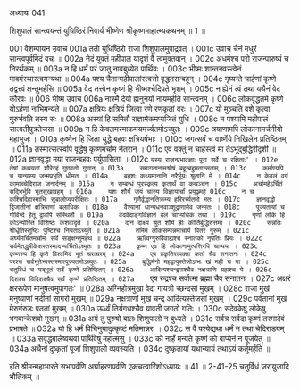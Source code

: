 अध्यायः 041

शिशुपालं सान्त्वयन्तं युधिष्ठिरं निवार्य भीष्णेण श्रीकृष्णमाहात्म्यकथनम् ॥ 1 ॥

001	वैशम्पायन उवाच 
001a	ततो युधिष्ठिरो राजा शिशुपालमुपाद्रवत् ।
001c	उवाच चैनं मधुरं सान्त्वपूर्वमिदं वचः ॥
002a	नेदं युक्तं महीपाल यादृशं वै त्वमुक्तवान् ।
002c	अधर्मश्च परो राजन्पारुष्यं च निरर्थकम् ॥
003a	न हि धर्मं परं जातु नावबुध्येत पार्थिवः ।
003c	भीष्मः शान्तनवस्त्वेनं मावमंस्थास्त्वमन्यथा ॥
004a	पश्य चैतान्महीपालांस्त्वत्तो वृद्धतरान्बहून् ।
004c	मृष्यन्ते चार्हणां कृष्णे तद्वत्त्वं क्षन्तुमर्हसि ॥
005a	वेद तत्त्वेन कृष्णं हि भीष्मश्चेदिपते भृशम् ।
005c	न ह्येनं त्वं तथा यथैनं वेद कौरवः ॥
006	भीष्म उवाच 
006a	नास्मै देयो ह्यनुनयो नायमर्हति सान्त्वनम् ।
006c	लोकवृद्धतमे कृष्णे योऽर्हणां नाभिमन्यते ॥
007a	क्षत्रियः क्षत्रियं जित्वा रणे रणकृतां वरः ।
007c	यो मुञ्चति वशे कृत्वा गुरुर्भवति तस्य सः ॥
008a	अस्यां हि समितौ राज्ञामेकमप्यजितं युधि ।
008c	न पश्यामि महीपालं सात्वतीपुत्रतेजसा ॥
009a	न हि केवलमस्माकमयमर्च्यतमोऽच्युतः ।
009c	त्रयाणामपि लोकानामर्चनीयो महाभुजः ॥
010a	कृष्णेन हि जिता युद्धे बहवः क्षत्रियर्षभाः ।
010c	जगत्सर्वं च वार्ष्णेये निखिलेन प्रतिष्ठितम् ॥
011a	तस्मात्सत्स्वपि वृद्धेषु कृष्णमर्चाम नेतरान् ।
011c	एवं वक्तुं न चार्हस्त्वं मा तेऽभूद्बुद्धिरीदृशी ॥
012a	ज्ञानवृद्धा मया राजन्बहवः पर्युपासिताः ।
012c	`यस्य राजन्प्रभावज्ञाः पुरा सर्वे च रक्षिताः' ।
012e	तेषां कथयतां शौरेरहं गुणवतो गुणान् ॥
013a	समागतानामश्रौषं बहून्बहुमतान्सताम् ।
013c	कर्माण्यपि च यान्यस्य जन्मप्रभृति धीमतः ॥
014a	बहृशः कथ्यमानानि नरैर्भूयः श्रुतानि मे ।
014c	न केवलं वयं कामाच्चेदिराज जनार्दनम् ॥
015a	न सम्बन्धं पुरस्कृत्य कृतार्थं वा कथञ्चन ।
015c	अर्चामहेऽर्चितं सद्भिर्भुवि भूतसुखावहम् ॥
016a	यशः शौर्यं जयं चास्य विज्ञायार्चां प्रयुञ्ज्महे
016c	न च कश्चिदिहास्माभिः सुबालोप्यपरीक्षितः ॥
017a	गुणैर्वृद्धानतिक्रम्य हरिरर्च्यतमो मतः ।
017c	ज्ञानवृद्धो द्विजातीनां क्षत्रियाणां बलाधिकः ॥
018a	वैश्यानां धान्यधनवाञ्शूद्राणामेव जन्मतः ।
018c	पूज्यतायां च गोविन्दे हेतू द्वावपि संस्थितौ ॥
019a	वेदवेदाङ्गविज्ञानं बलं चाभ्यधिकं तथा ।
019c	नृणां लोके हि कोऽन्योस्ति विशिष्टः केशवादृते ॥
020a	दानं दाक्ष्यं श्रुतं शौर्यं ह्रीः कीर्तिर्बुद्धिरुत्तमा ।
020c	सन्नतिः श्रीर्धृतिस्तुष्टिः पुष्टिश्च नियताऽच्युते ॥
021a	तमिमं लोकसम्पन्नमाचार्यं पितरं गुरुम् ।
021c	अर्घ्यमर्चितमर्चामः सर्वे सङ्क्षन्तुमर्हथ ॥
022a	ऋत्विग्गुरुर्विवाह्यश्च स्नातको नृपतिः प्रियः ।
022c	सर्वमेतद्धृषीकेशस्तस्मादभ्यर्चितोऽच्युतः ॥
023a	कृष्ण एव हि लोकानामुत्पत्तिरपि चाप्ययः ।
023c	कृष्णस्य हि कृते विश्वमिदं भूतं चराचरम् ॥
024a	एष प्रकृतिरव्यक्ता कर्ता चैव सनातनः ।
024c	परश्च सर्वभूतेभ्यस्तस्मात्पूज्यतमोऽच्युतः ॥
025a	बुद्धिर्मनो महद्वायुस्तेजोऽम्भः खं मही च या ।
025c	चतुर्विधं च यद्भूतं सर्वं कृष्णे प्रतिष्ठितम् ॥
026a	आदित्यश्चन्द्रमाश्चैव नक्षत्राणि ग्रहाश्च ये ।
026c	दिशश्च विदिशश्चैव सर्वं कृष्णे प्रतिष्ठितम् ॥
027a	`एष रुद्रश्च सर्वात्मा ब्रह्मा चैव सनातनः ।
027c	अक्षरं क्षररूपेण मानुषत्वमुपागतः' ॥
028a	अग्निहोत्रमुखा वेदा गायत्री च्छन्दसां मुखम् ।
028c	राजा मुखं मनुष्याणां नदीनां सागरो मुखम् ॥
029a	नक्षत्राणां मुखं चन्द्र आदित्यस्तेजसां मुखम् ।
029c	पर्वतानां मुखं मेरुर्गरुडः पततां मुखम् ॥
030a	ऊर्ध्वं तिर्यगधश्चैव यावती जगतो गतिः ।
030c	सदेवकेषु लोकेषु भगवान्केशवो मुखम् ॥
031a	अयं तु पुरुषो बालः शिशुपालो न बुध्यते ।
031c	सर्वत्र सर्वदा कृष्णं तस्मादेवं प्रभाषते ॥
032a	यो हि धर्मं विचिनुयादुत्कृष्टं मतिमान्नरः ।
032c	स वै पश्येद्यथा धर्मं न तथा चेदिराडयम् ॥
033a	सवृद्धबालेष्वथवा पार्थिवेषु महात्मसु ।
033c	को नार्हं मन्यते कृष्णं को वाप्येनं न पूजयेत् ॥
034a	अथैनां दुष्कृतां पूजां शिशुपालो व्यवस्यति ।
034c	दुष्कृतायां यथान्यायं तथाऽयं कर्तुमर्हति ॥ 

इति श्रीमन्महाभारते सभापर्वणि अर्घाहरणपर्वणि एकचत्वारिंशोऽध्यायः ॥ 41 ॥
2-41-25 चतुर्विधं जरायुजादि भौतिकम् ॥
